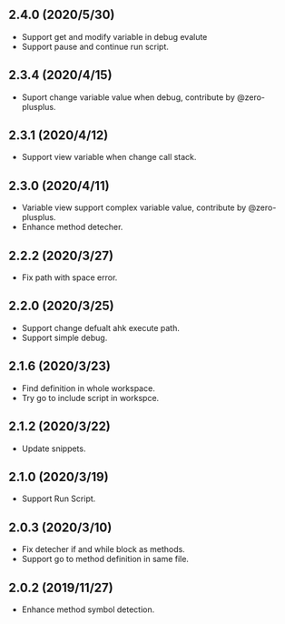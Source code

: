 ## 2.4.0 (2020/5/30)
- Support get and modify variable in debug evalute
- Support pause and continue run script.

## 2.3.4 (2020/4/15)
- Suport change variable value when debug, contribute by @zero-plusplus.

## 2.3.1 (2020/4/12)
- Support view variable when change call stack.

## 2.3.0 (2020/4/11)
- Variable view support complex variable value, contribute by @zero-plusplus.
- Enhance method detecher.

## 2.2.2 (2020/3/27)
- Fix path with space error.

## 2.2.0 (2020/3/25)
- Support change defualt ahk execute path.
- Support simple debug.

## 2.1.6 (2020/3/23)
- Find definition in whole workspace.
- Try go to include script in workspce.

## 2.1.2 (2020/3/22)
- Update snippets.

## 2.1.0 (2020/3/19)
- Support Run Script.

## 2.0.3 (2020/3/10)
- Fix detecher if and while block as methods.
- Support go to method definition in same file.

## 2.0.2 (2019/11/27)
- Enhance method symbol detection.
